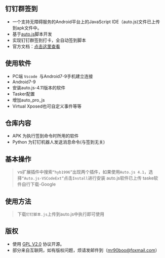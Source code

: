 ## 钉钉群签到
- 一个支持无障碍服务的Android平台上的JavaScript IDE（auto.js)文件已上传到apk文件中。
- 基于[auto.js](https://hyb1996.github.io/AutoJs-Docs/#/)脚本开发
- 实现钉钉群签到打卡，全自动签到脚本
- 官方文档：[点击这里查看](https://hyb1996.github.io/AutoJs-Docs/#/?id=%e7%bb%bc%e8%bf%b0)

## 使用软件

- PC端 `Vscode `与Android7-9手机建立连接
- Android7-9
- 安装auto.js-4.11版本的软件
- Tasker配置
- 增加auto_pro_js
- Virtual Xposed也可自定义事件等等

## 仓库内容

- APK 为执行签到命令时所用的软件
- Python 为钉钉机器人发送消息命令(与签到无关)

## 基本操作

>vs扩展插件中搜索`“hyb1996”`出现两个插件，如果使用`Auto.js 4.1`，选择`“Auto.js-VSCodeExt”`点击`Install`进行安装
>auto.js软件已上传
>taske软件自行下载-Google

## 使用方法

>下载`钉钉脚本.js`上传到auto.js中执行即可使用

## 版权

- 使用 [GPL V2.0](#) 协议开源。
- 部分来自互联网，如有版权问题，烦请发邮件到（mr90boo@foxmail.com）
